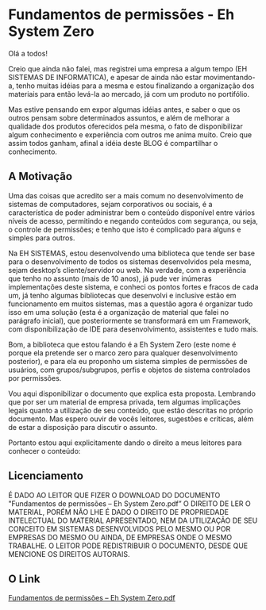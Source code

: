 Fundamentos de permissões - Eh System Zero
==========================================

Olá a todos!

Creio que ainda não falei, mas registrei uma empresa a algum tempo
(EH SISTEMAS DE INFORMATICA), e apesar de ainda não estar movimentando-a,
tenho muitas idéias para a mesma e estou finalizando a organização dos
materiais para então levá-la ao mercado, já com um produto no portifólio.

Mas estive pensando em expor algumas idéias antes, e saber o que os outros
pensam sobre determinados assuntos, e além de melhorar a qualidade dos
produtos oferecidos pela mesma, o fato de disponibilizar algum conhecimento
e experiência com outros me anima muito. Creio que assim todos ganham,
afinal a idéia deste BLOG é compartilhar o conhecimento.

## A Motivação

Uma das coisas que acredito ser a mais comum no desenvolvimento de sistemas
de computadores, sejam corporativos ou sociais, é a característica de
poder administrar bem o conteúdo disponível entre vários níveis de acesso,
permitindo e negando conteúdos com segurança, ou seja, o controle de
permissões; e tenho que isto é complicado para alguns e simples para outros.

Na EH SISTEMAS, estou desenvolvendo uma biblioteca que tende ser base para o
desenvolvimento de todos os sistemas desenvolvidos pela mesma, sejam
desktop’s cliente/servidor ou web. Na verdade, com a experiência que tenho no
assunto (mais de 10 anos), já pude ver inúmeras implementações deste sistema,
e conheci os pontos fortes e fracos de cada um, já tenho algumas bibliotecas
que desenvolvi e inclusive estão em funcionamento em muitos sistemas, mas a
questão agora é organizar tudo isso em uma solução (esta é a organização de
material que falei no parágrafo inicial), que posteriormente se transformará
em um Framework, com disponibilização de IDE para desenvolvimento,
assistentes e tudo mais.

Bom, a biblioteca que estou falando é a Eh System Zero (este nome é porque
ela pretende ser o marco zero para qualquer desenvolvimento posterior), e para
ela eu proponho um sistema simples de permissões de usuários, com
grupos/subgrupos, perfis e objetos de sistema controlados por permissões.

Vou aqui disponibilizar o documento que explica esta proposta. Lembrando que
por ser um material de empresa privada, tem algumas implicações legais quanto
a utilização de seu conteúdo, que estão descritas no próprio documento.
Mas espero ouvir de vocês leitores, sugestões e críticas, além de estar a
disposição para discutir o assunto.

Portanto estou aqui explicitamente dando o direito a meus leitores para
conhecer o conteúdo:

## Licenciamento

É DADO AO LEITOR QUE FIZER O DOWNLOAD DO DOCUMENTO
"Fundamentos de permissões – Eh System Zero.pdf” O DIREITO DE LER O MATERIAL,
PORÉM NÃO LHE É DADO O DIREITO DE PROPRIEDADE INTELECTUAL DO MATERIAL
APRESENTADO, NEM DA UTILIZAÇÃO DE SEU CONCEITO EM SISTEMAS DESENVOLVIDOS
PELO MESMO OU POR EMPRESAS DO MESMO OU AINDA, DE EMPRESAS ONDE O MESMO
TRABALHE.
O LEITOR PODE REDISTRIBUIR O DOCUMENTO, DESDE QUE MENCIONE OS DIREITOS AUTORAIS.

## O Link

[Fundamentos de permissões – Eh System Zero.pdf](assets://blob/fundamentos-de-permissoes-eh-system-zero.pdf)
